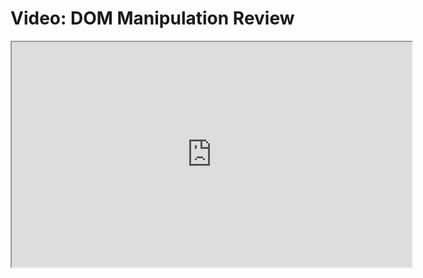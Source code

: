 # Video: DOM Manipulation Review

<iframe src="https://vimeo.com/549508758" width="640" height="360" allowfullscreen="allowfullscreen" allow="autoplay; fullscreen; picture-in-picture"></iframe>
